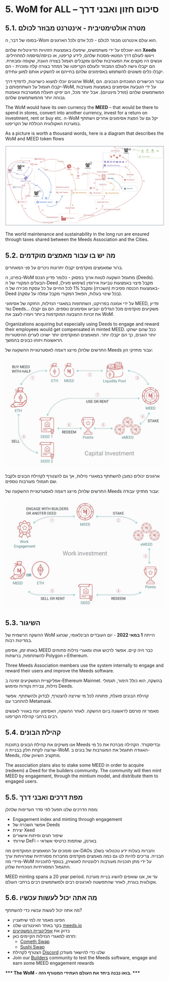# 5. WoM for ALL – סיכום חזון ואבני דרך

## 5.1. מטרה אולטימטיבית - אינטרנט מבוזר לכולם

בסופו של דבר, ה-Wom הוא עולם אינטרנט מבוזר לכולם - לכל אדם ולכל הארגונים.

הוא יאוכלס על ידי משתמשים, שיפעלו באמצעות הזהויות הדיגיטליות שלהם **Xeeds** וייגשו לעולם דרך המטא-מסכות שלהם, לידע קריפטו, או כניסה/סיסמה למתחילים. אנשים היו מקצים את המעורבות שלהם ומקבלים תגמול בצורה הוגנת, שקופה ומבוזרת. הם יקבלו גישה לעולם המבוזר ולעולם הקריפטו של המחר בצורה קלה ומוכרת - הם יקבלו כלים פשוטים להשתמש באסימונים שלהם בחייהם או להשקיע אותם למען עתידם.

ארגונים יוכלו למצוא כישרונות, לדפדף דרך WoM, עבור הכישורים המוכחים הנכונים. הם יקבלו תגמול על השתתפותם ב-WoM, על ידי הטבעת אסימונים באמצעות מעורבות המשתמשים שלהם (מודל מינטיום). אבל יותר מכל, הם יפיקו תועלת ממעורבות ונאמנות גבוהה יותר מהמשתמשים שלהם.

The WoM would have its own currency the **MEED** – that would be there to spend in stores, convert into another currency, invest for a return on investment, rent or buy etc. ה-WoM יקל גם על הפצת אסימונים אחרים וישתתף במערכת האקולוגית הכוללת של הקריפטו.

As a picture is worth a thousand words, here is a diagram that describes the WoM and MEED token flows

![WoM ו-Meeds זורמות](en/img/wom-flows.png)

The world maintenance and sustainability in the long run are ensured through taxes shared between the Meeds Association and the Cities.

## 5.2. מה יש בו עבור מאמצים מוקדמים

ברור שמאמצים מוקדמים יקבלו יתרונות ניכרים על פני המאחרים.

בפרט, ה-WoM מתגמל השקעה לטווח ארוך בפסוק - כלומר פדיון הנכס (Deeds). הבעלים המקורי של ה-Deed מקבל פיצוי באמצעות טביעת אירוסין (שימוש פעיל), באמצעות הכנסה פסיבית (השכרה) ומקבל 1% לכל החיים על כל עסקת מכירה של ה-Deed (בכל שינוי בעלות, הפואל המקורי מקבל עמלה על עִסקָה).

על ידי אמונה בפרויקט, השתתפות במאגרי הנזילות, החזקה של אסימוני MEED, פדיון נגד Deeds... משקיעים מוקדמים מכל הגדלים יטביעו אסימונים נוספים. הם גם יקבלו את זכויות ההצבעה המוקדמות ביותר ויעזרו לעצב את WoM.

Organizations acquiring but especially using Deeds to engage and reward their employees would get compensated in minted MEED. ככל שהם ישחקו יותר הוגנים, כך הם יקבלו יותר. המאמצים המוקדמים יותר ישויכו לערים ההיסטוריות הראשונות ויזוהו כבונים בהמשך.

התרשים שלהלן מייצג דוגמה לאסטרטגיית ההשקעה של Meeds עבור מחזיקי הון:

![אסטרטגיית השקעות Meeds לבעלי הון](en/img/invest-capital.png)

ארגונים יכולים כמובן להשתתף במאגרי נזילות, אך גם להצטרף לקהילת הבונים ולקבל שם תגמולי מעורבות נוספים.

התרשים שלהלן מייצג דוגמה לאסטרטגיית ההשקעה של Meeds עבור מחזיקי עבודה:

![אסטרטגיית השקעות Meeds לבעלי עבודה](en/img/invest-work.png)

## 5.3. השיגור

ההשקה הרשמית של WoM הייתה **1 במאי 2022** - יום העובדים הבינלאומי, שנחגג במדינות רבות.

באותו זמן, אסימון MEED כבר היה קיים. אפשר לרכוש אותו ומאגרי נזילות פתוחים להשתתפות, ברשתות Polygon ו-Ethereum.

Three Meeds Association members use the system internally to engage and reward their users and improve the Meeds software.

אפליקציית המשקיעים זמינה ב-Ethereum Mainnet. בהשקה, הוא כולל הימור, תגמולי נזילות, צבירת נקודות ומימוש Deeds.

קהילת הבונים פועלת, פתוחה לכל מי שירצה להצטרף, לבדוק ולהשתתף. אפשר להתחבר עם Metamask.

מאמר זה פורסם לראשונה ביום ההשקה. לאחר ההשקה, האסימון יונח באוויר לאנשים רבים ברחבי קהילת הקריפטו.

## 5.4. קהילת הבונים

אנו משיקים את קהילת הבונים בתוכנת Meeds ובדיסקורד. הקהילה מברכת את כל מי שרוצה לקחת חלק בבניית ה-WoM. האגודה תתגמל את המעורבות של בונים ב-Meeds, מתקציב השיווק שלה.

The association plans also to stake some MEED in order to acquire (redeem) a Deed for the builders community. The community will then mint MEED by engagement, through the mintium model, and distribute them to engaged users.

## 5.5. מפת דרכים ואבני דרך

מפת הדרכים שלנו תפעל לפי סדר העדיפות שלהלן:

- Engagement index and minting through engagement
- אפשר השכרה של Deeds
- יצירת Xeed
- שיפור תגים ופיתוח אישורים
- שירותי DeFi – בארנק, שותפות כרטיסי אשראי

אנו סומכים על המאמצים המוקדמים מה-DAOs וחברות בעלות ידע טכנולוגי בשלב הבנייה. צריכים להיות לנו גם כמה מאמצים מוקדמים מחברות מסורתיות שמרוויחות ערך מיידי מה-WoM על ידי מתן תוכניות מעורבות רלוונטיות לאנשיהן, בנוסף לתוכניות התגמול המסורתיות הנוכחיות שלהן.

MEED minting spans a 20 year period. עד אז, אנו שואפים להשיג בניית מערכת אקולוגית בוגרת, לאחר שהתפשטה לארגונים רבים ולמשתמשים רבים ברחבי העולם.

## 5.6. מה אתה יכול לעשות עכשיו

מה אתה יכול לעשות עכשיו כדי להשתתף?

- הפיצו מאמר זה למי שיתעניין
- בקר באתר האינטרנט שלנו [meeds.io](https://www.meeds.io/)
- בדוק את [אפליקציית המשקיעים](https://meeds.io/investors)
- תרמו למאגרי הנזילות הקיימים כאן:
  - [Cometh Swap](https://swap.cometh.io/)
  - [Sushi Swap](https://sushi.com)
- הצטרף לקהילת [Discord](https://discord.com/invite/hAuADSq3) שלנו כדי להישאר מעודכן
- Join our [Builders](https://meeds.io/builders) community to test the Meeds software, engage and earn some MEED engagement rewards

**\*\*\* The WoM - בואו נבנה ביחד את העולם העתידי המטורף הזה. \*\*\***